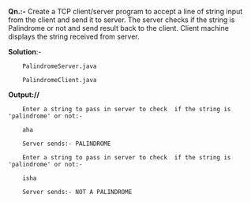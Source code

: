 
**Qn.:-** Create a TCP client/server program to accept a line of string input from the client and send it to server. The server checks if the string is Palindrome or not and 
send result back to the client. Client machine displays the string received from server.

**Solution**:- 

        PalindromeServer.java

        PalindromeClient.java

**Output://**

        Enter a string to pass in server to check  if the string is 'palindrome' or not:- 

        aha

        Server sends:- PALINDROME

        Enter a string to pass in server to check  if the string is 'palindrome' or not:- 

        isha

        Server sends:- NOT A PALINDROME

